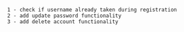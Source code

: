 

    1 - check if username already taken during registration
    2 - add update password functionality
    3 - add delete account functionality
